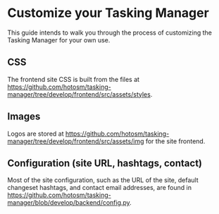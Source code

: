 # Customize your Tasking Manager

This guide intends to walk you through the process of customizing the Tasking Manager for your own use.

## CSS

The frontend site CSS is built from the files at https://github.com/hotosm/tasking-manager/tree/develop/frontend/src/assets/styles.

## Images

Logos are stored at https://github.com/hotosm/tasking-manager/tree/develop/frontend/src/assets/img for the site frontend.

## Configuration (site URL, hashtags, contact)

Most of the site configuration, such as the URL of the site, default changeset hashtags, and contact email addresses, are found in https://github.com/hotosm/tasking-manager/blob/develop/backend/config.py.
